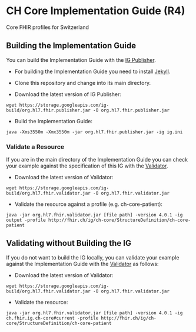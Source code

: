 # CH Core Implementation Guide (R4) 
Core FHIR profiles for Switzerland


## Building the Implementation Guide

You can build the Implementation Guide with the [IG Publisher](https://confluence.hl7.org/display/FHIR/IG+Publisher+Documentation).

- For building the Implementation Guide you need to install [Jekyll](https://confluence.hl7.org/display/FHIR/IG+Publisher+Documentation#IGPublisherDocumentation-Jekyll).

- Clone this repository and change into its main directory.
- Download the latest version of IG Publisher:
```
wget https://storage.googleapis.com/ig-build/org.hl7.fhir.publisher.jar -O org.hl7.fhir.publisher.jar
```
- Build the Implementation Guide:
```
java -Xms3550m -Xmx3550m -jar org.hl7.fhir.publisher.jar -ig ig.ini
```

### Validate a Resource
If you are in the main directory of the Implementation Guide you can check your example against the specification of this IG with the [Validator](https://confluence.hl7.org/display/FHIR/Using+the+FHIR+Validator).

- Download the latest version of Validator: 
```
wget https://storage.googleapis.com/ig-build/org.hl7.fhir.validator.jar -O org.hl7.fhir.validator.jar
```
- Validate the resource against a profile (e.g. ch-core-patient): 
```
java -jar org.hl7.fhir.validator.jar [file path] -version 4.0.1 -ig output -profile http://fhir.ch/ig/ch-core/StructureDefinition/ch-core-patient
 ```


## Validating without Building the IG

If you do not want to build the IG locally, you can validate your example against the Implementation Guide with the [Validator](https://confluence.hl7.org/display/FHIR/Using+the+FHIR+Validator) as follows:

- Download the latest version of Validator: 
```
wget https://storage.googleapis.com/ig-build/org.hl7.fhir.validator.jar -O org.hl7.fhir.validator.jar
```
- Validate the resource:
```
java -jar org.hl7.fhir.validator.jar [file path] -version 4.0.1 -ig ch.fhir.ig.ch-core#current -profile http://fhir.ch/ig/ch-core/StructureDefinition/ch-core-patient
```
